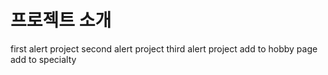 # 프로젝트 소개
first alert project
second alert project
third alert project
add to hobby page
add to specialty
